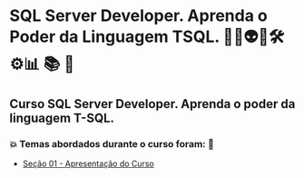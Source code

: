 # SQL Server Developer. Aprenda o Poder da Linguagem TSQL. 👨‍💻👽🤖🛠️⚙️:bar_chart: :books: :game_die:
## Curso SQL Server Developer. Aprenda o poder da linguagem T-SQL.
### 💥 Temas abordados durante o curso foram: 🚀
- [Seção 01 - Apresentação do Curso]()
